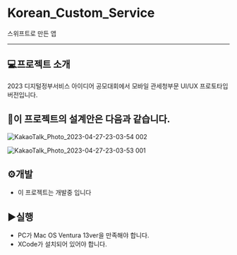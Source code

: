 # Korean_Custom_Service
스위프트로 만든 앱
___
## 💻프로젝트 소개
2023 디지털정부서비스 아이디어 공모대회에서 모바일 관세청부문 UI/UX 프로토타입 버전입니다.


## 📝이 프로젝트의 설계안은 다음과 같습니다.

![KakaoTalk_Photo_2023-04-27-23-03-54 002](https://user-images.githubusercontent.com/96978536/234886480-7e36a214-6ac5-4131-b521-ce77c692c4bf.jpeg)

![KakaoTalk_Photo_2023-04-27-23-03-53 001](https://user-images.githubusercontent.com/96978536/234886525-608a3d2a-c964-4f6a-a563-6ba655b1431d.jpeg)


## ⚙️개발
- 이 프로젝트는 개발중 입니다


## ▶️실행
- PC가 Mac OS Ventura 13ver을 만족해야 합니다.
- XCode가 설치되어 있어야 합니다.
